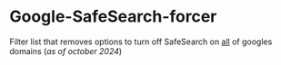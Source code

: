 # Google-SafeSearch-forcer
Filter list that removes options to turn off SafeSearch on [all](https://www.google.com/supported_domains) of googles domains (*as of october 2024*)

